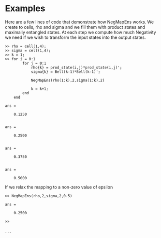 Examples 
===

Here are a few lines of code that demonstrate how NegMapEns works. We create to cells, rho and sigma and we fill them with product states and maximally entangled states. At each step we compute how much Negativity we need if we wish to transform the input states into the output states.

```
>> rho = cell(1,4);
>> sigma = cell(1,4);
>> k = 1;
>> for i = 0:1
    	for j = 0:1
        	rho{k} = prod_state(i,j)*prod_state(i,j)';
        	sigma{k} = Bell(k-1)*Bell(k-1)';
        
        	NegMapEns(rho(1:k),2,sigma(1:k),2)
        
       		k = k+1; 
    	end
	end

ans =

    0.1250


ans =

    0.2500


ans =

    0.3750


ans =

    0.5000
````
If we relax the mapping to a non-zero value of epsilon 
````
>> NegMapEns(rho,2,sigma,2,0.5)

ans =

    0.2500

>> 


```
